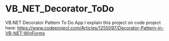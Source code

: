 # VB_NET_Decorator_ToDo
VB.NET Decorator Pattern To Do App
I explain this project on code project here: https://www.codeproject.com/Articles/1255097/Decorator-Pattern-in-VB-NET-WinForms
